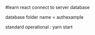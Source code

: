 #learn react connect to server database

database folder name = authexample

standard operational : yarn start
